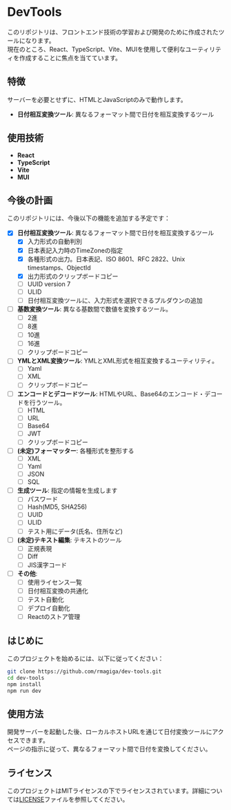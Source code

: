 # DevTools

このリポジトリは、フロントエンド技術の学習および開発のために作成されたツールになります。  
現在のところ、React、TypeScript、Vite、MUIを使用して便利なユーティリティを作成することに焦点を当てています。

## 特徴

サーバーを必要とせずに、HTMLとJavaScriptのみで動作します。

- **日付相互変換ツール**: 異なるフォーマット間で日付を相互変換するツール

## 使用技術

- **React**
- **TypeScript**
- **Vite**
- **MUI**

## 今後の計画

このリポジトリには、今後以下の機能を追加する予定です：

- [x] **日付相互変換ツール**: 異なるフォーマット間で日付を相互変換するツール
  - [x] 入力形式の自動判別
  - [x] 日本表記入力時のTimeZoneの指定
  - [x] 各種形式の出力。日本表記、ISO 8601、RFC 2822、Unix timestamps、ObjectId
  - [x] 出力形式のクリップボードコピー
  - [ ] UUID version 7
  - [ ] ULID
  - [ ] 日付相互変換ツールに、入力形式を選択できるプルダウンの追加
- [ ] **基数変換ツール**: 異なる基数間で数値を変換するツール。
  - [ ] 2進
  - [ ] 8進
  - [ ] 10進
  - [ ] 16進
  - [ ] クリップボードコピー
- [ ] **YMLとXML変換ツール**: YMLとXML形式を相互変換するユーティリティ。
  - [ ] Yaml
  - [ ] XML
  - [ ] クリップボードコピー
- [ ] **エンコードとデコードツール**: HTMLやURL、Base64のエンコード・デコードを行うツール。
  - [ ] HTML
  - [ ] URL
  - [ ] Base64
  - [ ] JWT
  - [ ] クリップボードコピー
- [ ] **(未定)フォーマッター**: 各種形式を整形する
  - [ ] XML
  - [ ] Yaml
  - [ ] JSON
  - [ ] SQL
- [ ] **生成ツール**: 指定の情報を生成します
  - [ ] パスワード
  - [ ] Hash(MD5, SHA256)
  - [ ] UUID
  - [ ] ULID
  - [ ] テスト用にデータ(氏名、住所など)
- [ ] **(未定)テキスト編集**: テキストのツール
  - [ ] 正規表現
  - [ ] Diff
  - [ ] JIS漢字コード
- [ ] **その他**:
  - [ ] 使用ライセンス一覧
  - [ ] 日付相互変換の共通化
  - [ ] テスト自動化
  - [ ] デプロイ自動化
  - [ ] Reactのストア管理

## はじめに

このプロジェクトを始めるには、以下に従ってください：

```bash
git clone https://github.com/rmagiga/dev-tools.git
cd dev-tools
npm install
npm run dev
```

## 使用方法

開発サーバーを起動した後、ローカルホストURLを通じて日付変換ツールにアクセスできます。  
ページの指示に従って、異なるフォーマット間で日付を変換してください。

## ライセンス

このプロジェクトはMITライセンスの下でライセンスされています。詳細については[LICENSE](LICENSE)ファイルを参照してください。
